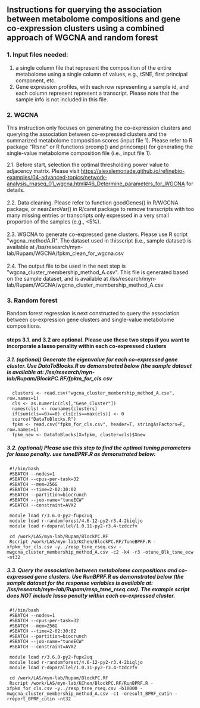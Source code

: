 ## Instructions for querying the association between metabolome compositions and gene co-expression clusters using a combined approach of WGCNA and random forest

### 1. Input files needed:
1. a single column file that represent the composition of the entire metabolome using a single column of values, e.g., tSNE, first principal component, etc.<br>
2. Gene expression profiles, with each row representing a sample id, and each column represent represent a transcript. Please note that the sample info is not included in this file. <br>

### 2. WGCNA
This instruction only focuses on generating the co-expression clusters and querying the association between co-expressed clusters and the summarized metabolome composition scores (input file 1). Please refer to R package "Rtsne" or R functions prcomp() and princomp() for generating the single-value metabolome composition file (i.e., input file 1).<br>

2.1. Before start, selection the optimal thresholding power value to adjacency matrix. Please visit https://alexslemonade.github.io/refinebio-examples/04-advanced-topics/network-analysis_rnaseq_01_wgcna.html#46_Determine_parameters_for_WGCNA for details.<br>
 <br> 
2.2. Data cleaning. Please refer to function goodGenes() in R/WGCNA package, or nearZeroVar() in R/caret package to remove transcripts with too many missing entries or transcripts only expressed in a very small proportion of the samples (e.g., <5%).<br>
 <br>
2.3. WGCNA to generate co-expressed gene clusters. Please use R script "wgcna_methodA.R". The dataset used in thisscript (i.e., sample dataset) is available at /lss/research/myn-lab/Rupam/WGCNA/fpkm_clean_for_wgcna.csv <br>
 <br>
2.4. The output file to be used in the next step is "wgcna_cluster_membership_method_A.csv". This file is generated based on the sample dataset, and is available at /lss/research/myn-lab/Rupam/WGCNA/wgcna_cluster_membership_method_A.csv <br>

### 3. Random forest
Random forest regression is next constructed to query the association between co-expression gene clusters and single-value metabolome compositions.<br>

#### steps 3.1. and 3.2 are optional. Please use these two steps if you want to incorporate a lasso penality within each co-expressed clusters
##### 3.1. (optional) Generate the eigenvalue for each co-expressed gene cluster. Use DataToBlocks.R as demonstrated below (the sample dataset is available at: /lss/research/myn-lab/Rupam/BlockPC.RF/fpkm_for_cls.csv
      clusters <- read.csv("wgcna_cluster_membership_method_A.csv", row.names=1)
      cls <- as.numeric(cls[,"Gene_Cluster"])
      names(cls) <- rownames(clusters)
      if(sum(cls==0)==0) cls[cls==max(cls)] <- 0
      source("DataToBlocks.R")
      fpkm <- read.csv("fpkm_for_cls.csv", header=T, stringAsFactors=F, row.names=1)
      fpkm_new <- DataToBlocks(X=fpkm, cluster=cls)$Xnew

##### 3.2. (optional) Please use this step to find the optimal tuning parameters for lasso penalty. use tuneBPRF.R as demonstrated below:
     #!/bin/bash
     #SBATCH --nodes=1 
     #SBATCH --cpus-per-task=32 
     #SBATCH --mem=256G 
     #SBATCH --time=2-02:30:02 
     #SBATCH --partition=biocrunch
     #SBATCH --job-name="tuneECW" 
     #SBATCH --constraint=AVX2

     module load r/3.6.0-py2-fupx2uq
     module load r-randomforest/4.6-12-py2-r3.4-2biqljo
     module load r-doparallel/1.0.11-py2-r3.4-tzdczfv

     cd /work/LAS/myn-lab/Rupam/BlockPC.RF
     Rscript /work/LAS/myn-lab/KChen/BlockPC.RF/TuneBPRF.R -xfpkm_for_cls.csv -y../resp_tsne_rseq.csv -mwgcna_cluster_membership_method_A.csv -c2 -k4 -r3 -otune_Blk_tsne_ecw -nt32
                     
##### 3.3. Query the association between metabolome compositions and co-expressed gene clusters. Use RunBPRF.R as demonstrated below (the sample dataset for the response variables is available at: /lss/research/myn-lab/Rupam/resp_tsne_rseq.csv). The example script does NOT include lasso penalty within each co-expressed cluster.
     #!/bin/bash
     #SBATCH --nodes=1 
     #SBATCH --cpus-per-task=32 
     #SBATCH --mem=256G 
     #SBATCH --time=2-02:30:02 
     #SBATCH --partition=biocrunch
     #SBATCH --job-name="tuneECW" 
     #SBATCH --constraint=AVX2

     module load r/3.6.0-py2-fupx2uq
     module load r-randomforest/4.6-12-py2-r3.4-2biqljo
     module load r-doparallel/1.0.11-py2-r3.4-tzdczfv

     cd /work/LAS/myn-lab/Rupam/BlockPC.RF
     Rscript /work/LAS/myn-lab/KChen/BlockPC.RF/RunBPRF.R -xfpkm_for_cls.csv -y../resp_tsne_rseq.csv -b10000 -mwgcna_cluster_membership_method_A.csv -c1 -oresult_BPRF_cutin -rreport_BPRF_cutin -nt32

    
      

